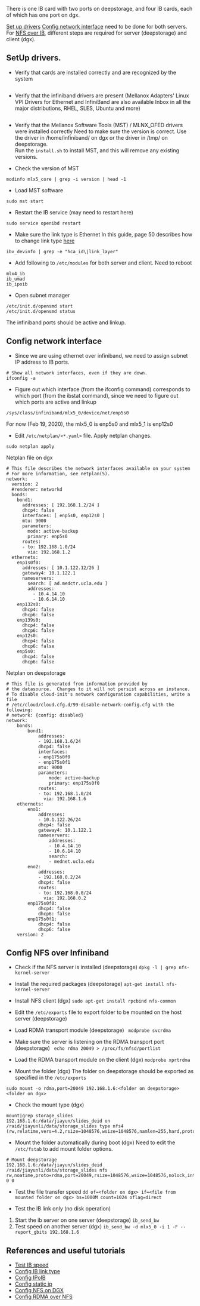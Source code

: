 There is one IB card with two ports on deepstorage, and four IB cards, each of which has one port on dgx. 

[Set up drivers](#setupdriver) [Config network interface](#config_network) need to be done for both servers. 
For [NFS over IB](#nfs_over_ib), different steps are required for server (deepstorage) and client (dgx).
## SetUp drivers<a name="setupdriver"></a>.  
- Verify that cards are installed correctly and are recognized by the system
```lspci | grep -i mellanox
```
- Verify that the infiniband drivers are present (Mellanox Adapters' Linux VPI Drivers for Ethernet and InfiniBand 
are also available Inbox in all the major distributions, RHEL, SLES, Ubuntu and more)
```lsmod | grep -i ib_
```
- Verify that the Mellanox Software Tools (MST) / MLNX_OFED drivers were installed correctly
Need to make sure the version is correct. Use the driver in /home/infiniband/ on dgx or the driver in /tmp/ on deepstorage.  
Run the ``install.sh`` to install MST, and this will remove any existing versions.  

- Check the version of MST 
```
modinfo mlx5_core | grep -i version | head -1
```
- Load MST software
```
sudo mst start
```
- Restart the IB service (may need to restart here)
```
sudo service openibd restart
```
- Make sure the link type is Ethernet
In this guide, page 50 describes how to change link type [here](https://images.nvidia.com/content/technologies/deep-learning/pdf/DGX-1-UserGuide.pdf)
```
ibv_devinfo | grep -e "hca_id\|link_layer"
```
- Add following to ``/etc/modules`` for both server and client. Need to reboot
```
mlx4_ib
ib_umad
ib_ipoib
```
- Open subnet manager
```
/etc/init.d/opensmd start
/etc/init.d/opensmd status
```
The infiniband ports should be active and linkup.

## Config network interface <a name="config_network"></a>
- Since we are using ethernet over infiniband, we need to assign subnet IP address to IB ports.
```
# Show all network interfaces, even if they are down. 
ifconfig -a
```
- Figure out which interface (from the ifconfig command) corresponds to which port (from the ibstat command), since we
need to figure out which ports are active and linkup
```
/sys/class/infiniband/mlx5_0/device/net/enp5s0
```
For now (Feb 19, 2020), the mlx5_0 is enp5s0 and mlx5_1 is enp12s0

- Edit ``/etc/netplan/<*.yaml>`` file. Apply netplan changes.
```
sudo netplan apply
```

Netplan file on dgx
```
# This file describes the network interfaces available on your system
# For more information, see netplan(5).
network:
  version: 2
  #renderer: networkd
  bonds:
    bond1:
      addresses: [ 192.168.1.2/24 ]
      dhcp4: false
      interfaces: [ enp5s0, enp12s0 ]
      mtu: 9000  
      parameters:
        mode: active-backup
        primary: enp5s0
      routes:
      - to: 192.168.1.0/24
        via: 192.168.1.2
  ethernets:
    enp1s0f0:
      addresses: [ 10.1.122.12/26 ]
      gateway4: 10.1.122.1
      nameservers:
        search: [ ad.medctr.ucla.edu ]
        addresses:
          - 10.4.14.10
          - 10.6.14.10
    enp132s0:
      dhcp4: false
      dhcp6: false
    enp139s0:
      dhcp4: false
      dhcp6: false
    enp12s0:
      dhcp4: false
      dhcp6: false
    enp5s0:
      dhcp4: false
      dhcp6: false
```

Netplan on deepstorage
```
# This file is generated from information provided by
# the datasource.  Changes to it will not persist across an instance.
# To disable cloud-init's network configuration capabilities, write a file
# /etc/cloud/cloud.cfg.d/99-disable-network-config.cfg with the following:
# network: {config: disabled}
network:
    bonds:
        bond1:
            addresses:
            - 192.168.1.6/24
            dhcp4: false
            interfaces:
            - enp175s0f0
            - enp175s0f1
            mtu: 9000
            parameters:
                mode: active-backup
                primary: enp175s0f0
            routes:
            - to: 192.168.1.0/24
              via: 192.168.1.6
    ethernets:
        eno1:
            addresses:
            - 10.1.122.26/24
            dhcp4: false
            gateway4: 10.1.122.1
            nameservers:
                addresses:
                - 10.4.14.10
                - 10.6.14.10
                search:
                - mednet.ucla.edu
        eno2:
            addresses:
            - 192.168.0.2/24   
            dhcp4: false
            routes:
            - to: 192.168.0.0/24
              via: 192.168.0.2
        enp175s0f0:
            dhcp4: false
            dhcp6: false
        enp175s0f1:
            dhcp4: false
            dhcp6: false
    version: 2
```
## Config NFS over Infiniband <a name="nfs_over_ib"></a>
- Check if the NFS server is installed (deepstorage)
```dpkg -l | grep nfs-kernel-server```

- Install the required packages (deepstorage)
```apt-get install nfs-kernel-server```

- Install NFS client (dgx)
```sudo apt-get install rpcbind nfs-common```

- Edit the ``/etc/exports`` file to export folder to be mounted on the host server (deepstorage)

- Load RDMA transport module (deepstorage)
``` modprobe svcrdma```

- Make sure the server is listening on the RDMA transport port (deepstorage)
``` echo rdma 20049 > /proc/fs/nfsd/portlist```

- Load the RDMA transport module on the client (dgx)
```modprobe xprtrdma```

- Mount the folder (dgx)
The folder on deepstorage should be exported as specified in the ``/etc/exports``
```
sudo mount -o rdma,port=20049 192.168.1.6:<folder on deepstorage> <folder on dgx>
```

- Check the mount type (dgx)
```
mount|grep storage_slides
192.168.1.6:/data/jiayun/slides_deid on /raid/jiayunli/data/storage_slides type nfs4 (rw,relatime,vers=4.2,rsize=1048576,wsize=1048576,namlen=255,hard,proto=rdma,port=20049,timeo=600,retrans=2,sec=sys,clientaddr=192.168.1.2,local_lock=none,addr=192.168.1.6)
```

- Mount the folder automatically during boot (dgx)
Need to edit the ``/etc/fstab`` to add mount folder options.

```
# Mount deepstorage
192.168.1.6:/data/jiayun/slides_deid /raid/jiayunli/data/storage_slides nfs rw,noatime,proto=rdma,port=20049,rsize=1048576,wsize=1048576,nolock,intr,fsc,nofail 0 0
```

- Test the file transfer speed
```dd of=<folder on dgx> if=<file from mounted folder on dgx> bs=1000M count=1024 oflag=direct```

- Test the IB link only (no disk operation)
1) Start the ib server on one server (deepstorage) ``ib_send_bw``
2) Test speed on another server (dgx) ``ib_send_bw -d mlx5_0 -i 1 -F --report_gbits 192.168.1.6``

## References and useful tutorials
- [Test IB speed](https://community.mellanox.com/s/article/ib-send-bw)
- [Config IB link type](https://docs.nvidia.com/dgx/dgx1-user-guide/configuring-managing-dgx1.html#infiniband-port-changing)
- [Config IPoIB](https://furneaux.ca/wiki/IPoIB)
- [Config static ip](https://websiteforstudents.com/configure-static-ip-addresses-on-ubuntu-18-04-beta/)
- [Config NFS on DGX](https://docs.nvidia.com/dgx/dgx1-user-guide/preparing-for-using-containers.html#setting-up-nfs)
- [Config RDMA over NFS](https://community.mellanox.com/s/article/howto-configure-nfs-over-rdma--roce-x)